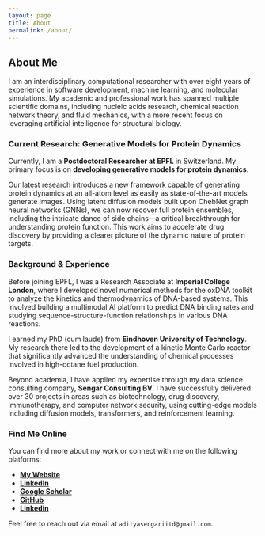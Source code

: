 ```yaml
---
layout: page
title: About
permalink: /about/
---
```


## About Me

I am an interdisciplinary computational researcher with over eight years of experience in software development, machine learning, and molecular simulations. My academic and professional work has spanned multiple scientific domains, including nucleic acids research, chemical reaction network theory, and fluid mechanics, with a more recent focus on leveraging artificial intelligence for structural biology.

### Current Research: Generative Models for Protein Dynamics

Currently, I am a **Postdoctoral Researcher at EPFL** in Switzerland. My primary focus is on **developing generative models for protein dynamics**.

Our latest research introduces a new framework capable of generating protein dynamics at an all-atom level as easily as state-of-the-art models generate images. Using latent diffusion models built upon ChebNet graph neural networks (GNNs), we can now recover full protein ensembles, including the intricate dance of side chains—a critical breakthrough for understanding protein function. This work aims to accelerate drug discovery by providing a clearer picture of the dynamic nature of protein targets.

### Background & Experience

Before joining EPFL, I was a Research Associate at **Imperial College London**, where I developed novel numerical methods for the oxDNA toolkit to analyze the kinetics and thermodynamics of DNA-based systems. This involved building a multimodal AI platform to predict DNA binding rates and studying sequence-structure-function relationships in various DNA reactions.

I earned my PhD (cum laude) from **Eindhoven University of Technology**. My research there led to the development of a kinetic Monte Carlo reactor that significantly advanced the understanding of chemical processes involved in high-octane fuel production.

Beyond academia, I have applied my expertise through my data science consulting company, **Sengar Consulting BV**. I have successfully delivered over 30 projects in areas such as biotechnology, drug discovery, immunotherapy, and computer network security, using cutting-edge models including diffusion models, transformers, and reinforcement learning.

### Find Me Online

You can find more about my work or connect with me on the following platforms:

* **[My Website](https://www.sengarresearchhub.com/)**
* **[LinkedIn](https://www.linkedin.com/in/aditya-sengar-phd)**
* **[Google Scholar](https://scholar.google.com/citations?hl=en&user=XO4RbVQAAAAJ)**
* **[GitHub](https://github.com/adityasengar)**
*  **[Linkedin](https://www.linkedin.com/in/aditya-sengar-phd/)**
 

Feel free to reach out via email at `adityasengariitd@gmail.com`.
